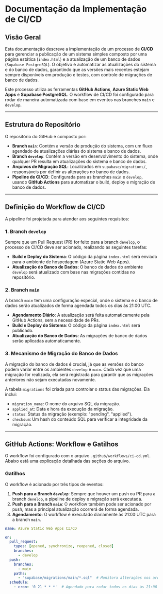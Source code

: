 # Documentação da Implementação de CI/CD

## Visão Geral

Esta documentação descreve a implementação de um processo de **CI/CD** para gerenciar a publicação de um sistema simples composto por uma página estática (`index.html`) e a atualização de um banco de dados (`Supabase PostgreSQL`). O objetivo é automatizar as atualizações do sistema e do banco de dados, garantindo que as versões mais recentes estejam sempre disponíveis em produção e testes, com controle de migrações de banco de dados.

Este processo utiliza as ferramentas **GitHub Actions**, **Azure Static Web Apps** e **Supabase PostgreSQL**. O workflow de CI/CD foi configurado para rodar de maneira automatizada com base em eventos nas branches `main` e `develop`.

---

## Estrutura do Repositório

O repositório do GitHub é composto por:

- **Branch `main`**: Contém a versão de produção do sistema, com um fluxo agendado de atualizações diárias do sistema e banco de dados.
- **Branch `develop`**: Contém a versão em desenvolvimento do sistema, onde qualquer PR resulta em atualizações do sistema e banco de dados.
- **Arquivos de Migração SQL**: Localizados em `supabase/migrations/`, responsáveis por definir as alterações no banco de dados.
- **Pipeline de CI/CD**: Configurada para as branches `main` e `develop`, usando **GitHub Actions** para automatizar o build, deploy e migração de banco de dados.

---

## Definição do Workflow de CI/CD

A pipeline foi projetada para atender aos seguintes requisitos:

### 1. **Branch `develop`**

Sempre que um Pull Request (PR) for feito para a branch `develop`, o processo de CI/CD deve ser acionado, realizando as seguintes tarefas:

- **Build e Deploy do Sistema**: O código da página `index.html` será enviado para o ambiente de hospedagem (Azure Static Web Apps).
- **Atualização do Banco de Dados**: O banco de dados do ambiente `develop` será atualizado com base nas migrações contidas no repositório.

### 2. **Branch `main`**

A branch `main` tem uma configuração especial, onde o sistema e o banco de dados serão atualizados de forma agendada todos os dias às 21:00 UTC.

- **Agendamento Diário**: A atualização será feita automaticamente pela GitHub Actions, sem a necessidade de PRs.
- **Build e Deploy do Sistema**: O código da página `index.html` será publicado.
- **Atualização do Banco de Dados**: As migrações de banco de dados serão aplicadas automaticamente.

### 3. **Mecanismo de Migração do Banco de Dados**

A migração do banco de dados é crucial, já que as versões do banco podem variar entre os ambientes `develop` e `main`. Cada vez que uma migração for realizada, ela será registrada para garantir que as migrações anteriores não sejam executadas novamente.

A tabela `migrations` foi criada para controlar o status das migrações. Ela inclui:

- `migration_name`: O nome do arquivo SQL da migração.
- `applied_at`: Data e hora da execução da migração.
- `status`: Status da migração (exemplo: "pending", "applied").
- `checksum`: Um hash do conteúdo SQL para verificar a integridade da migração.

---

## GitHub Actions: Workflow e Gatilhos

O workflow foi configurado com o arquivo `.github/workflows/ci-cd.yml`. Abaixo está uma explicação detalhada das seções do arquivo.

### Gatilhos

O workflow é acionado por três tipos de eventos:

1. **Push para a Branch `develop`**: Sempre que houver um push ou PR para a branch `develop`, a pipeline de deploy e migração será executada.
2. **Push para a Branch `main`**: O workflow também pode ser acionado por push, mas a principal atualização ocorrerá de forma agendada.
3. **Agendamento**: O workflow é executado diariamente às 21:00 UTC para a branch `main`.

```yaml
name: Azure Static Web Apps CI/CD

on:
  pull_request:
    types: [opened, synchronize, reopened, closed]
    branches:
      - develop
  push:
    branches:
      - main
    paths:
      - "supabase/migrations/main/*.sql"  # Monitora alterações nos arquivos .sql na branch main
  schedule:
    - cron: '0 21 * * *'  # Agendado para rodar todos os dias às 21:00 (UTC)
